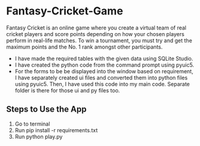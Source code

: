 # Fantasy-Cricket-Game
Fantasy Cricket is an online game where you create a virtual team of real cricket players and score points depending on how your chosen players perform in real-life matches. To win a tournament, you must try and get the maximum points and the No. 1 rank amongst other participants.

* I have made the required tables with the given data using SQLite Studio.
* I have created the python code from the command prompt using pyuic5.
* For the forms to be be displayed into the window based on requirement, I have separately created ui files and converted them into python files using pyuic5. Then, I have used this code into my main code. Separate folder is there for those ui and py files too. 

## Steps to Use the App
1. Go to terminal
2. Run pip install -r requirements.txt
3. Run python play.py
